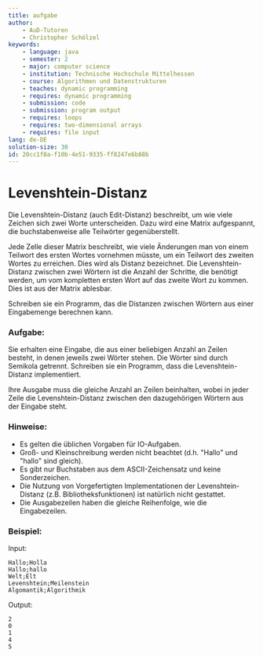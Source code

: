 ```yaml
---
title: aufgabe
author:
    - AuD-Tutoren
    - Christopher Schölzel
keywords:
    - language: java
    - semester: 2
    - major: computer science
    - institution: Technische Hochschule Mittelhessen
    - course: Algorithmen und Datenstrukturen
    - teaches: dynamic programming
    - requires: dynamic programming
    - submission: code
    - submission: program output
    - requires: loops
    - requires: two-dimensional arrays
    - requires: file input
lang: de-DE
solution-size: 30
id: 20cc1f8a-f10b-4e51-9335-ff8247e6b88b
---
```


# Levenshtein-Distanz

Die Levenshtein-Distanz (auch Edit-Distanz) beschreibt, um wie viele Zeichen sich zwei Worte unterscheiden. Dazu wird eine Matrix aufgespannt, die buchstabenweise alle Teilwörter gegenüberstellt.

Jede Zelle dieser Matrix beschreibt, wie viele Änderungen man von einem Teilwort des ersten Wortes vornehmen müsste, um ein Teilwort des zweiten Wortes zu erreichen. Dies wird als Distanz bezeichnet. Die Levenshtein-Distanz zwischen zwei Wörtern ist die Anzahl der Schritte, die benötigt werden, um vom kompletten ersten Wort auf das zweite Wort zu kommen. Dies ist aus der Matrix ablesbar.

Schreiben sie ein Programm, das die Distanzen zwischen Wörtern aus einer Eingabemenge berechnen kann.

### Aufgabe:

Sie erhalten eine Eingabe, die aus einer beliebigen Anzahl an Zeilen besteht, in denen jeweils zwei Wörter stehen. Die Wörter sind durch Semikola getrennt. Schreiben sie ein Programm, dass die Levenshtein-Distanz implementiert.

Ihre Ausgabe muss die gleiche Anzahl an Zeilen beinhalten, wobei in jeder Zeile die Levenshtein-Distanz zwischen den dazugehörigen Wörtern aus der Eingabe steht.

### Hinweise:

- Es gelten die üblichen Vorgaben für IO-Aufgaben.
- Groß- und Kleinschreibung werden nicht beachtet (d.h. "Hallo" und "hallo" sind gleich).
- Es gibt nur Buchstaben aus dem ASCII-Zeichensatz und keine Sonderzeichen.
- Die Nutzung von Vorgefertigten Implementationen der Levenshtein-Distanz (z.B. Bibliotheksfunktionen) ist natürlich nicht gestattet.
- Die Ausgabezeilen haben die gleiche Reihenfolge, wie die Eingabezeilen.

### Beispiel:

Input:

```
Hallo;Holla
Hallo;hallo
Welt;Elt
Levenshtein;Meilenstein
Algomantik;Algorithmik
```

Output:

```
2
0
1
4
5
```
